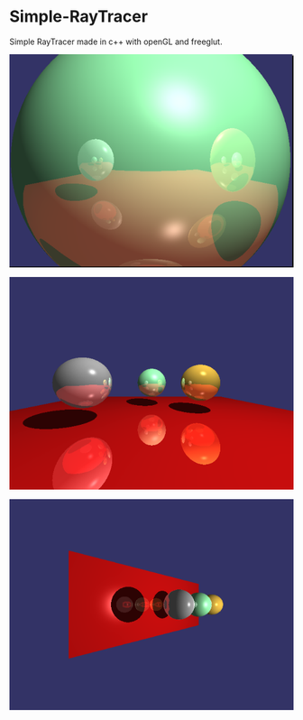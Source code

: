 # Simple-RayTracer

Simple RayTracer made in c++ with openGL and freeglut.

![Screenshot](1.png)

![Screenshot](2.png)

![Screenshot](3.png)
